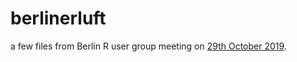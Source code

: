 # berlinerluft

a few files from Berlin R user group meeting on [29th October 2019](https://www.meetup.com/Berlin-R-Users-Group/events/265498823/). 
